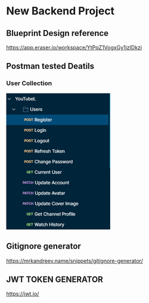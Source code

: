 # New Backend Project



## Blueprint Design reference 
https://app.eraser.io/workspace/YtPqZ1VogxGy1jzIDkzj

## Postman tested Deatils
### User Collection 
![Collection 1](<public/images/Collections 1.png>)


## Gitignore generator 
https://mrkandreev.name/snippets/gitignore-generator/



## JWT TOKEN GENERATOR 


https://jwt.io/

